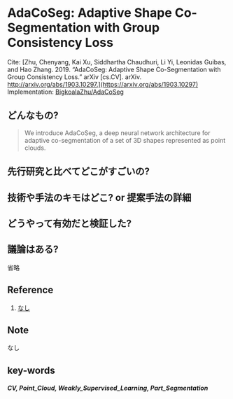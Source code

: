 # AdaCoSeg: Adaptive Shape Co-Segmentation with Group Consistency Loss

Cite: [Zhu, Chenyang, Kai Xu, Siddhartha Chaudhuri, Li Yi, Leonidas Guibas, and Hao Zhang. 2019. “AdaCoSeg: Adaptive Shape Co-Segmentation with Group Consistency Loss.” arXiv [cs.CV]. arXiv. http://arxiv.org/abs/1903.10297.](https://arxiv.org/abs/1903.10297)  
Implementation: [BigkoalaZhu/AdaCoSeg](https://github.com/BigkoalaZhu/AdaCoSeg)  

## どんなもの?
> We introduce AdaCoSeg, a deep neural network architecture for adaptive co-segmentation of a set of 3D shapes represented as point clouds.

## 先行研究と比べてどこがすごいの?

## 技術や手法のキモはどこ? or 提案手法の詳細

## どうやって有効だと検証した?

## 議論はある?
省略

## Reference
1. [なし]()

## Note
なし

## key-words
##### CV, Point_Cloud, Weakly_Supervised_Learning, Part_Segmentation


